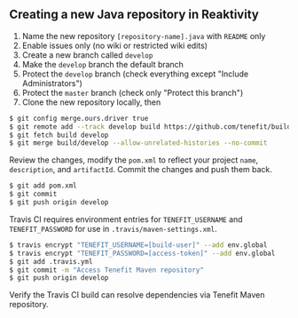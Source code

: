 ## Creating a new Java repository in Reaktivity

1. Name the new repository `[repository-name].java` with `README` only
2. Enable issues only (no wiki or restricted wiki edits)
3. Create a new branch called `develop`
4. Make the `develop` branch the default branch
5. Protect the `develop` branch (check everything except "Include Administrators")
6. Protect the `master` branch (check only "Protect this branch")
7. Clone the new repository locally, then
```bash
$ git config merge.ours.driver true
$ git remote add --track develop build https://github.com/tenefit/build-template.java
$ git fetch build develop
$ git merge build/develop --allow-unrelated-histories --no-commit
```
Review the changes, modify the `pom.xml` to reflect your project `name`, `description`, and `artifactId`.
Commit the changes and push them back.
```bash
$ git add pom.xml
$ git commit
$ git push origin develop
```
Travis CI requires environment entries for `TENEFIT_USERNAME` and `TENEFIT_PASSWORD` for use in `.travis/maven-settings.xml`.
```bash
$ travis encrypt "TENEFIT_USERNAME=[build-user]" --add env.global
$ travis encrypt "TENEFIT_PASSWORD=[access-token]" --add env.global
$ git add .travis.yml
$ git commit -m "Access Tenefit Maven repository"
$ git push origin develop
```
Verify the Travis CI build can resolve dependencies via Tenefit Maven repository.
